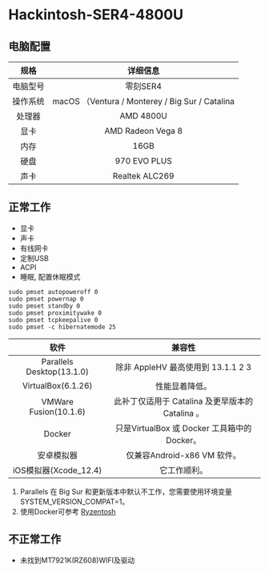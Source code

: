 # Hackintosh-SER4-4800U

## 电脑配置
|规格 | 详细信息|
|:-: | :-:|
|电脑型号|零刻SER4|
|操作系统|macOS （Ventura / Monterey / Big Sur / Catalina|
|处理器|AMD 4800U|
|显卡|AMD Radeon Vega 8|
|内存|16GB|
|硬盘|970 EVO PLUS|
|声卡| Realtek ALC269|

## 正常工作
- 显卡
- 声卡
- 有线网卡
- 定制USB
- ACPI
- 睡眠, 配置休眠模式
```
sudo pmset autopoweroff 0
sudo pmset powernap 0
sudo pmset standby 0
sudo pmset proximitywake 0
sudo pmset tcpkeepalive 0
sudo pmset -c hibernatemode 25
```

|软件| 兼容性|
|:-: | :-:|
|Parallels Desktop(13.1.0)|除非 AppleHV 最高使用到 13.1.1 2 3|
|VirtualBox(6.1.26)|性能显着降低。|
|VMWare Fusion(10.1.6)|此补丁仅适用于 Catalina 及更早版本的 Catalina 。|
|Docker|只是VirtualBox 或 Docker 工具箱中的 Docker。|
|安卓模拟器|仅兼容Android-x86 VM 软件。|
|iOS模拟器(Xcode_12.4)|它工作顺利。|
1. Parallels 在 Big Sur 和更新版本中默认不工作，您需要使用环境变量 SYSTEM_VERSION_COMPAT=1。
2. 使用Docker可参考 [Ryzentosh](https://jetstudy.net/docker/install-docker-in-amd-hackintosh-ryzentosh-system/)

## 不正常工作
- 未找到MT7921K(RZ608)WIFI及驱动
